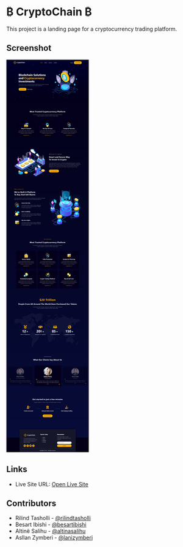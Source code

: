 # ₿ CryptoChain ₿

This project is a landing page for a cryptocurrency trading platform.

## Screenshot
![](https://raw.githubusercontent.com/rilindtasholli/crypto-chain/main/screenshot.png)

## Links
- Live Site URL: [Open Live Site](https://rilindtasholli.github.io/crypto-chain)

## Contributors

- Rilind Tasholli - [@rilindtasholli](https://github.com/rilindtasholli)
- Besart Ibishi - [@besartibishi](https://github.com/besartibishi)
- Altinë Salihu - [@altinasalihu](https://github.com/altinasalihu)
- Asllan Zymberi - [@lanizymberi](https://github.com/lanizymberi)
